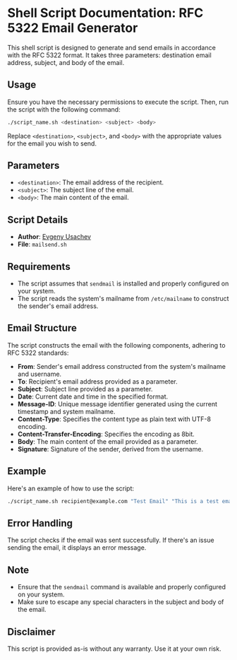 # Shell Script Documentation: RFC 5322 Email Generator

This shell script is designed to generate and send emails in accordance with the RFC 5322 format. It takes three parameters: destination email address, subject, and body of the email.

## Usage

Ensure you have the necessary permissions to execute the script. Then, run the script with the following command:

```bash
./script_name.sh <destination> <subject> <body>
```

Replace `<destination>`, `<subject>`, and `<body>` with the appropriate values for the email you wish to send.

## Parameters

- `<destination>`: The email address of the recipient.
- `<subject>`: The subject line of the email.
- `<body>`: The main content of the email.

## Script Details

- **Author**: [Evgeny Usachev](mailto:evgeny@usachev.fr)
- **File**: `mailsend.sh`

## Requirements

- The script assumes that `sendmail` is installed and properly configured on your system.
- The script reads the system's mailname from `/etc/mailname` to construct the sender's email address.

## Email Structure

The script constructs the email with the following components, adhering to RFC 5322 standards:

- **From**: Sender's email address constructed from the system's mailname and username.
- **To**: Recipient's email address provided as a parameter.
- **Subject**: Subject line provided as a parameter.
- **Date**: Current date and time in the specified format.
- **Message-ID**: Unique message identifier generated using the current timestamp and system mailname.
- **Content-Type**: Specifies the content type as plain text with UTF-8 encoding.
- **Content-Transfer-Encoding**: Specifies the encoding as 8bit.
- **Body**: The main content of the email provided as a parameter.
- **Signature**: Signature of the sender, derived from the username.

## Example

Here's an example of how to use the script:

```bash
./script_name.sh recipient@example.com "Test Email" "This is a test email generated by the script."
```

## Error Handling

The script checks if the email was sent successfully. If there's an issue sending the email, it displays an error message.

## Note

- Ensure that the `sendmail` command is available and properly configured on your system.
- Make sure to escape any special characters in the subject and body of the email.

## Disclaimer

This script is provided as-is without any warranty. Use it at your own risk.


